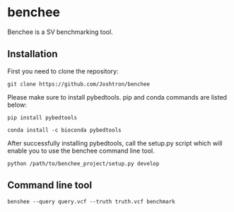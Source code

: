 # benchee

Benchee is a SV benchmarking tool. 

## Installation

First you need to clone the repository:

```
git clone https://github.com/Joshtron/benchee
```

Please make sure to install pybedtools. pip and conda commands are listed below:

```
pip install pybedtools
```

```
conda install -c bioconda pybedtools
```

After successfully installing pybedtools, call the setup.py script which will enable you to use the benchee command line 
tool.

```
python /path/to/benchee_project/setup.py develop
```

## Command line tool

```
benshee --query query.vcf --truth truth.vcf benchmark
```
